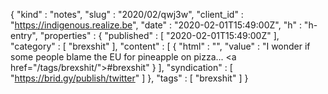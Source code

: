{
  "kind" : "notes",
  "slug" : "2020/02/qwj3w",
  "client_id" : "https://indigenous.realize.be",
  "date" : "2020-02-01T15:49:00Z",
  "h" : "h-entry",
  "properties" : {
    "published" : [ "2020-02-01T15:49:00Z" ],
    "category" : [ "brexshit" ],
    "content" : [ {
      "html" : "",
      "value" : "I wonder if some people blame the EU for pineapple on pizza... <a href=\"/tags/brexshit/\">#brexshit</a>"
    } ],
    "syndication" : [ "https://brid.gy/publish/twitter" ]
  },
  "tags" : [ "brexshit" ]
}
